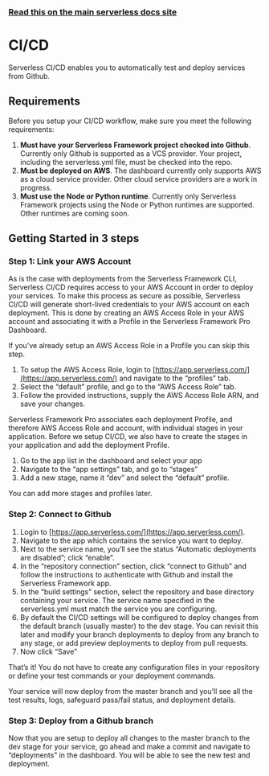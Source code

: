 <!--
title: Serverless Dashboard - CI/CD
menuText: CI/CD
menuOrder: 3
layout: Doc
-->

<!-- DOCS-SITE-LINK:START automatically generated  -->

### [Read this on the main serverless docs site](https://serverless.com/framework/docs/guides/cicd/)

<!-- DOCS-SITE-LINK:END -->

# CI/CD

Serverless CI/CD enables you to automatically test and deploy services from Github.

## Requirements

Before you setup your CI/CD workflow, make sure you meet the following requirements:

1. **Must have your Serverless Framework project checked into Github**. Currently only Github is supported as a VCS provider. Your project, including the serverless.yml file, must be checked into the repo.
2. **Must be deployed on AWS**. The dashboard currently only supports AWS as a cloud service provider. Other cloud service providers are a work in progress.
3. **Must use the Node or Python runtime**. Currently only Serverless Framework projects using the Node or Python runtimes are supported. Other runtimes are coming soon.

## Getting Started in 3 steps

### Step 1: Link your AWS Account

As is the case with deployments from the Serverless Framework CLI, Serverless CI/CD requires access to your AWS Account in order to deploy your services. To make this process as secure as possible, Serverless CI/CD will generate short-lived credentials to your AWS account on each deployment. This is done by creating an AWS Access Role in your AWS account and associating it with a Profile in the Serverless Framework Pro Dashboard.

If you’ve already setup an AWS Access Role in a Profile you can skip this step.

1. To setup the AWS Access Role, login to [https://app.serverless.com/](https://app.serverless.com/) and navigate to the “profiles” tab.
2. Select the “default” profile, and go to the “AWS Access Role” tab.
3. Follow the provided instructions, supply the AWS Access Role ARN, and save your changes.

Serverless Framework Pro associates each deployment Profile, and therefore AWS Access Role and account, with individual stages in your application. Before we setup CI/CD, we also have to create the stages in your application and add the deployment Profile.

1. Go to the app list in the dashboard and select your app
2. Navigate to the “app settings” tab, and go to “stages”
3. Add a new stage, name it “dev” and select the “default” profile.

You can add more stages and profiles later.

### Step 2: Connect to Github

1. Login to [https://app.serverless.com/](https://app.serverless.com/).
2. Navigate to the app which contains the service you want to deploy.
3. Next to the service name, you’ll see the status “Automatic deployments are disabled”; click “enable”.
4. In the “repository connection” section, click “connect to Github” and follow the instructions to authenticate with Github and install the Serverless Framework app.
5. In the “build settings” section, select the repository and base directory containing your service. The service name specified in the serverless.yml must match the service you are configuring.
6. By default the CI/CD settings will be configured to deploy changes from the default branch (usually master) to the dev stage. You can revisit this later and modify your branch deployments to deploy from any branch to any stage, or add preview deployments to deploy from pull requests.
7. Now click “Save”

That’s it! You do not have to create any configuration files in your repository or define your test commands or your
deployment commands.

Your service will now deploy from the master branch and you’ll see all the test results, logs, safeguard pass/fail
status, and deployment details.

### Step 3: Deploy from a Github branch

Now that you are setup to deploy all changes to the master branch to the dev stage for your service, go ahead and make a
commit and navigate to “deployments” in the dashboard. You will be able to see the new test and deployment.
